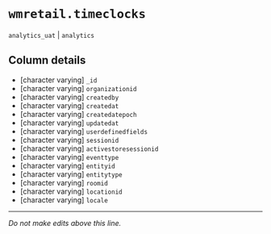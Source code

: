 # `wmretail.timeclocks`
`analytics_uat` | `analytics`

## Column details
* [character varying] `_id`
* [character varying] `organizationid`
* [character varying] `createdby`
* [character varying] `createdat`
* [character varying] `createdatepoch`
* [character varying] `updatedat`
* [character varying] `userdefinedfields`
* [character varying] `sessionid`
* [character varying] `activestoresessionid`
* [character varying] `eventtype`
* [character varying] `entityid`
* [character varying] `entitytype`
* [character varying] `roomid`
* [character varying] `locationid`
* [character varying] `locale`

-------------------------------------------------------------------------------
*Do not make edits above this line.*
